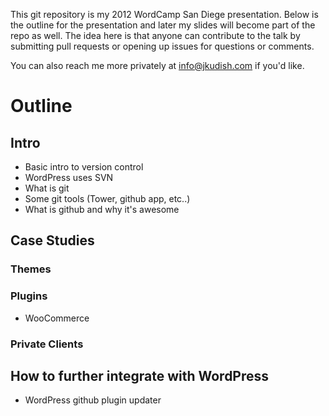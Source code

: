 This git repository is my 2012 WordCamp San Diege presentation. Below is the outline for the presentation and later my slides will become part of the repo as well. The idea here is that anyone can contribute to the talk by submitting pull requests or opening up issues for questions or comments.

You can also reach me more privately at [info@jkudish.com](info@jkudish.com) if you'd like.

# Outline

## Intro

* Basic intro to version control
* WordPress uses SVN
* What is git
* Some git tools (Tower, github app, etc..)
* What is github and why it's awesome

## Case Studies

### Themes

### Plugins

* WooCommerce

### Private Clients

## How to further integrate with WordPress

* WordPress github plugin updater